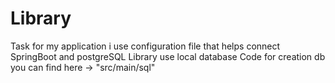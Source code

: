 # Library
Task
for my application i use configuration file that helps connect SpringBoot and postgreSQL
Library use local database
Code for creation db you can find here -> "src/main/sql"
